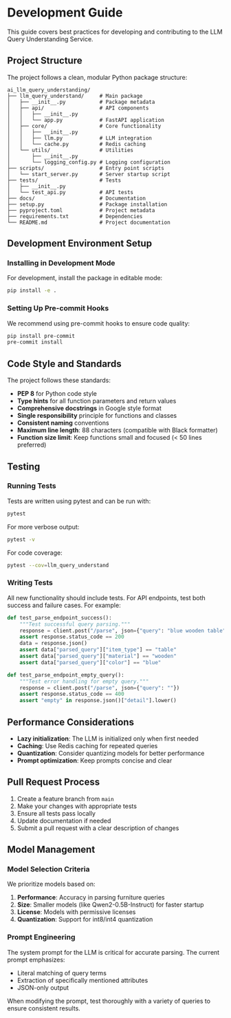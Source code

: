 # Development Guide

This guide covers best practices for developing and contributing to the LLM Query Understanding Service.

## Project Structure

The project follows a clean, modular Python package structure:

```
ai_llm_query_understanding/
├── llm_query_understand/     # Main package
│   ├── __init__.py           # Package metadata
│   ├── api/                  # API components
│   │   ├── __init__.py
│   │   └── app.py            # FastAPI application
│   ├── core/                 # Core functionality
│   │   ├── __init__.py
│   │   ├── llm.py            # LLM integration
│   │   └── cache.py          # Redis caching
│   └── utils/                # Utilities
│       ├── __init__.py
│       └── logging_config.py # Logging configuration
├── scripts/                  # Entry point scripts
│   └── start_server.py       # Server startup script
├── tests/                    # Tests
│   ├── __init__.py
│   └── test_api.py           # API tests
├── docs/                     # Documentation
├── setup.py                  # Package installation
├── pyproject.toml            # Project metadata
├── requirements.txt          # Dependencies
└── README.md                 # Project documentation
```

## Development Environment Setup

### Installing in Development Mode

For development, install the package in editable mode:

```bash
pip install -e .
```

### Setting Up Pre-commit Hooks

We recommend using pre-commit hooks to ensure code quality:

```bash
pip install pre-commit
pre-commit install
```

## Code Style and Standards

The project follows these standards:

- **PEP 8** for Python code style
- **Type hints** for all function parameters and return values
- **Comprehensive docstrings** in Google style format
- **Single responsibility** principle for functions and classes
- **Consistent naming** conventions
- **Maximum line length**: 88 characters (compatible with Black formatter)
- **Function size limit**: Keep functions small and focused (< 50 lines preferred)

## Testing

### Running Tests

Tests are written using pytest and can be run with:

```bash
pytest
```

For more verbose output:

```bash
pytest -v
```

For code coverage:

```bash
pytest --cov=llm_query_understand
```

### Writing Tests

All new functionality should include tests. For API endpoints, test both success and failure cases. For example:

```python
def test_parse_endpoint_success():
    """Test successful query parsing."""
    response = client.post("/parse", json={"query": "blue wooden table"})
    assert response.status_code == 200
    data = response.json()
    assert data["parsed_query"]["item_type"] == "table"
    assert data["parsed_query"]["material"] == "wooden"
    assert data["parsed_query"]["color"] == "blue"

def test_parse_endpoint_empty_query():
    """Test error handling for empty query."""
    response = client.post("/parse", json={"query": ""})
    assert response.status_code == 400
    assert "empty" in response.json()["detail"].lower()
```

## Performance Considerations

- **Lazy initialization**: The LLM is initialized only when first needed
- **Caching**: Use Redis caching for repeated queries
- **Quantization**: Consider quantizing models for better performance
- **Prompt optimization**: Keep prompts concise and clear

## Pull Request Process

1. Create a feature branch from `main`
2. Make your changes with appropriate tests
3. Ensure all tests pass locally
4. Update documentation if needed
5. Submit a pull request with a clear description of changes

## Model Management

### Model Selection Criteria

We prioritize models based on:

1. **Performance**: Accuracy in parsing furniture queries
2. **Size**: Smaller models (like Qwen2-0.5B-Instruct) for faster startup
3. **License**: Models with permissive licenses
4. **Quantization**: Support for int8/int4 quantization

### Prompt Engineering

The system prompt for the LLM is critical for accurate parsing. The current prompt emphasizes:

- Literal matching of query terms
- Extraction of specifically mentioned attributes
- JSON-only output

When modifying the prompt, test thoroughly with a variety of queries to ensure consistent results.
